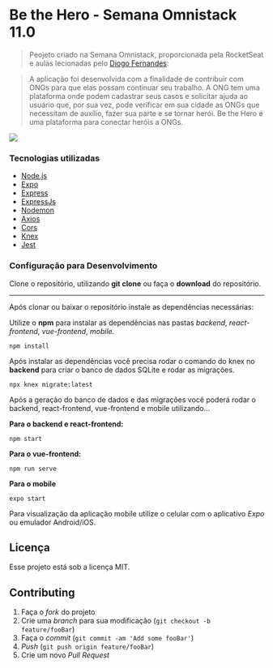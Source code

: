 # Be the Hero - Semana Omnistack 11.0
> Peojeto criado na Semana Omnistack, proporcionada pela RocketSeat e aulas lecionadas pelo [Diogo Fernandes](https://github.com/diego3g).


>A aplicação foi desenvolvida com a finalidade de contribuir com ONGs para que elas possam continuar seu trabalho. A ONG tem uma plataforma onde podem cadastrar seus casos e solicitar ajuda ao usuário que, por sua vez, pode verificar em sua cidade as ONGs que necessitam de auxílio, fazer sua parte e se tornar herói.
>Be the Hero é uma plataforma para conectar heróis a ONGs. 

![](../header.png)

### Tecnologias utilizadas

- [Node.js](https://nodejs.org/en/)
- [Expo](https://expo.io/)
- [Express](https://expressjs.com/pt-br/)
- [ExpressJs](https://expressjs.com/pt-br/)
- [Nodemon](https://www.npmjs.com/package/nodemon)
- [Axios](https://www.npmjs.com/package/axios)
- [Cors](https://www.npmjs.com/package/cors)
- [Knex](http://knexjs.org/)
- [Jest](https://www.npmjs.com/package/jest)

### Configuração para Desenvolvimento

Clone o repositório, utilizando **git clone** ou faça o **download** do repositório.

----

Após clonar ou baixar o repositório instale as dependências necessárias:

Utilize o **npm** para instalar as dependências nas pastas *backend*, *react-frontend*, *vue-frontend*, *mobile*.

```
npm install
```
Após instalar as dependências você precisa rodar o comando do knex no **backend** para criar o banco de dados SQLite e rodar as migrações. 

```
npx knex migrate:latest
```

Após a geração do banco de dados e das migrações você poderá rodar o backend, react-frontend, vue-frontend e mobile utilizando...

**Para o backend e react-frontend:**
```
npm start
```

**Para o vue-frontend:**
```
npm run serve
```

**Para o mobile**
```
expo start
```
Para visualização da aplicação mobile utilize o celular com o aplicativo *Expo* ou emulador Android/iOS.
 
## Licença

Esse projeto está sob a licença MIT.

## Contributing

1. Faça o _fork_ do projeto
2. Crie uma _branch_ para sua modificação (`git checkout -b feature/fooBar`)
3. Faça o _commit_ (`git commit -am 'Add some fooBar'`)
4. _Push_ (`git push origin feature/fooBar`)
5. Crie um novo _Pull Request_

